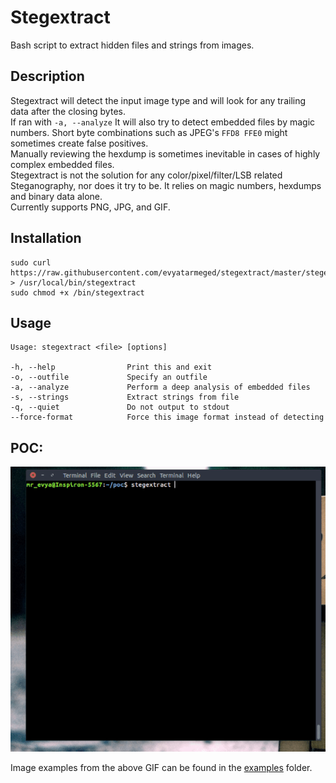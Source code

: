 # Stegextract
Bash script to extract hidden files and strings from images.

## Description
Stegextract will detect the input image type and will look for any trailing data after the closing bytes.<br>
If ran with `-a, --analyze` It will also try to detect embedded files by magic numbers.
Short byte combinations such as JPEG's `FFD8 FFE0` might sometimes create false positives.<br>
Manually reviewing the hexdump is sometimes inevitable in cases of highly complex embedded files.<br>
Stegextract is not the solution for any color/pixel/filter/LSB related Steganography, nor does it try to be. It
relies on magic numbers, hexdumps and binary data alone.<br>
Currently supports PNG, JPG, and GIF.

## Installation
```
sudo curl https://raw.githubusercontent.com/evyatarmeged/stegextract/master/stegextract > /usr/local/bin/stegextract
sudo chmod +x /bin/stegextract
```

## Usage
```
Usage: stegextract <file> [options]

-h, --help                Print this and exit
-o, --outfile             Specify an outfile
-a, --analyze             Perform a deep analysis of embedded files
-s, --strings             Extract strings from file
-q, --quiet               Do not output to stdout
--force-format            Force this image format instead of detecting
```

## POC:
![poc](poc.gif)

Image examples from the above GIF can be found in the [examples](https://github.com/evyatarmeged/stegextract/tree/master/examples) folder.
